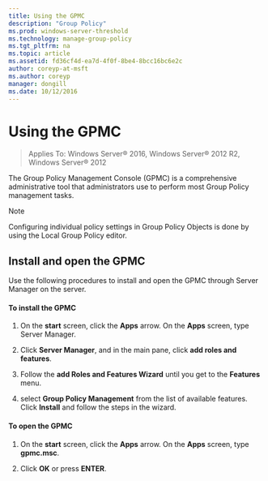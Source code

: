 ```yaml
---
title: Using the GPMC
description: "Group Policy"
ms.prod: windows-server-threshold
ms.technology: manage-group-policy
ms.tgt_pltfrm: na
ms.topic: article
ms.assetid: fd36cf4d-ea7d-4f0f-8be4-8bcc16bc6e2c
author: coreyp-at-msft
ms.author: coreyp
manager: dongill
ms.date: 10/12/2016
---
```

# Using the GPMC

>Applies To: Windows Server&reg; 2016, Windows Server&reg; 2012 R2, Windows Server&reg; 2012

The Group Policy Management Console (GPMC) is a comprehensive administrative tool that administrators use to perform most Group Policy management tasks.  
  
> [!NOTE]  
> Configuring individual policy settings in Group Policy Objects is done by using the Local Group Policy editor.  
  
## Install and open the GPMC  
Use the following procedures to install and open the GPMC through Server Manager on the server.  
  
#### To install the GPMC  
  
1.  On the **start** screen, click the **Apps** arrow. On the **Apps** screen, type Server Manager.  
  
2.  Click **Server Manager**, and in the main pane, click **add roles and features**.  
  
3.  Follow the **add Roles and Features Wizard** until you get to the **Features** menu.  
  
4.  select **Group Policy Management** from the list of available features. Click **Install** and follow the steps in the wizard.  
  
#### To open the GPMC  
  
1.  On the **start** screen, click the **Apps** arrow. On the **Apps** screen, type **gpmc.msc**.  
  
2.  Click **OK** or press **ENTER**.  
  


